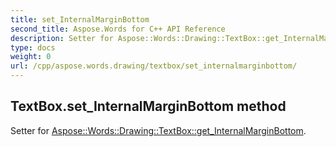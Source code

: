 ```yaml
---
title: set_InternalMarginBottom
second_title: Aspose.Words for C++ API Reference
description: Setter for Aspose::Words::Drawing::TextBox::get_InternalMarginBottom. 
type: docs
weight: 0
url: /cpp/aspose.words.drawing/textbox/set_internalmarginbottom/
---
```

## TextBox.set_InternalMarginBottom method


Setter for [Aspose::Words::Drawing::TextBox::get_InternalMarginBottom](./get_internalmarginbottom/).

